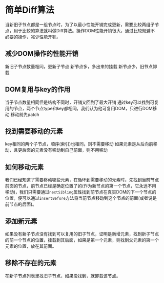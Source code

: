 # 简单Diff算法
当新旧子节点都是一组节点时，为了以最小性能开销完成更新，需要比较两组子节点，用于比较的算法就叫做Diff算法。操作DOM性能开销很大，通过比较规避不必要的操作，减少性能开销。
## 减少DOM操作的性能开销
新旧子节点数量相同，更新子节点
新节点多，多出来的挂载
新节点少，旧节点卸载

## DOM复用与key的作用
当子节点数量相同但是结构不同时，开销又回到了最大开销
通过key可以找到可复用的节点，两个节点type和key都相同，我们认为他可复用DOM，只进行DOM移动
移动前先patch

## 找到需要移动的元素
key相同的两个子节点，顺序(索引)也相同，则不需要移动
如果元素是从后向前移动，且更后面的元素没有移动到自己前面，则不用移动

## 如何移动元素
我们已经知道了需要移动哪些元素，在循环到需要移动的元素时，先找到当前节点前面的节点，前节点已经是确定位置了的(作为新节点的第一个节点，它永远不用移动)，我们只需要通过`nextSibling`属性找到前节点在真实DOM的下一个节点的位置，便可以通过`insertBefore`方法将当前节点移动到这个节点的前面(或者说是前节点的后面)。
## 添加新元素
如果没有新子节点没有找到可以复用的旧子节点，证明是新增元素，找到新子节点的前一个节点的位置，挂载到其后面，如果是第一个元素，则找到父元素的第一个元素的位置，放在其前面。

## 移除不存在的元素
在新子节点列表里找旧子节点，如果没找到，就卸载该节点。